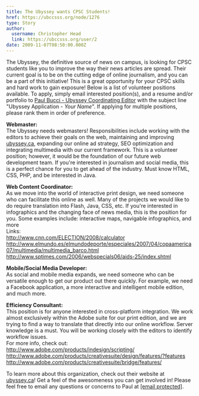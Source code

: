 ```yaml
---
title: The Ubyssey wants CPSC Students! 
href: https://ubccsss.org/node/1276
type: Story
author:
  username: Christopher Head
  link: https://ubccsss.org/user/2
date: 2009-11-07T08:50:00.000Z
---
```


<div class="field field-name-body field-type-text-with-summary field-label-hidden"><div class="field-items"><div class="field-item even"><p>The Ubyssey, the definitive source of news on campus, is looking for CPSC students like you to improve the way their news articles are spread. Their current goal is to be on the cutting edge of online journalism, and you can be a part of this initiative! This is a great opportunity for your CPSC skills and hard work to gain exposure! Below is a list of volunteer positions available. To apply, simply email interested position(s), and a resume and/or portfolio to <a href="/cdn-cgi/l/email-protection#74171b1b06101d1a15001d1a133401160d0707110d5a1715">Paul Bucci - Ubyssey Coordinating Editor</a> with the subject line &quot;Ubyssey Application - <i>Your Name</i>&quot;. If applying for multiple positions, please rank them in order of preference.</p>
<p><strong>Webmaster:</strong><br>
The Ubyssey needs webmasters! Responsibilities include working with the editors to achieve their goals on the web, maintaining and improving <a href="http://ubyssey.ca">ubyssey.ca</a>, expanding our online ad strategy, SEO optimization and integrating multimedia with our current framework. This is a volunteer position; however, it would be the foundation of our future web development team. If you&apos;re interested in journalism and social media, this is a perfect chance for you to get ahead of the industry. Must know HTML, CSS, PHP, and be interested in Java.</p>
<p><strong>Web Content Coordinator:</strong><br>
As we move into the world of interactive print design, we need someone who can facilitate this online as well. Many of the projects we would like to do require translation into Flash, Java, CSS, etc. If you&apos;re interested in infographics and the changing face of news media, this is the position for you. Some examples include: interactive maps, navigable infographics, and more<br>
Links:<br>
<a href="https://www.cnn.com/ELECTION/2008/calculator">http://www.cnn.com/ELECTION/2008/calculator</a><br>
<a href="http://www.elmundo.es/elmundodeporte/especiales/2007/04/copaamerica07/multimedia/multimedia_barco.html">http://www.elmundo.es/elmundodeporte/especiales/2007/04/copaamerica07/multimedia/multimedia_barco.html</a><br>
<a href="http://www.sptimes.com/2006/webspecials06/aids-25/index.shtml">http://www.sptimes.com/2006/webspecials06/aids-25/index.shtml</a></p>
<p><strong>Mobile/Social Media Developer:</strong><br>
As social and mobile media expands, we need someone who can be versatile enough to get our product out there quickly. For example, we need a Facebook application, a more interactive and intelligent mobile edition, and much more.</p>
<p><strong>Efficiency Consultant:</strong><br>
This position is for anyone interested in cross-platform integration. We work almost exclusively within the Adobe suite for our print edition, and we are trying to find a way to translate that directly into our online workflow. Server knowledge is a must. You will be working closely with the editors to identify workflow issues.<br>
For more info, check out:<br>
<a href="https://www.adobe.com/products/indesign/scripting/">http://www.adobe.com/products/indesign/scripting/</a><br>
<a href="https://www.adobe.com/products/creativesuite/design/features/?features">http://www.adobe.com/products/creativesuite/design/features/?features</a><br>
<a href="https://www.adobe.com/products/creativesuite/bridge/features/">http://www.adobe.com/products/creativesuite/bridge/features/</a></p>
<p>To learn more about this organization, check out their website at <a href="http://ubyssey.ca">ubyssey.ca</a>! Get a feel of the awesomeness you can get involved in! Please feel free to email any questions or concerns to Paul at <a href="/cdn-cgi/l/email-protection#3b585454495f52555a4f52555c7b4e594248485e4215585a"><span class="__cf_email__" data-cfemail="690a06061b0d0007081d00070e291c0b101a1a0c10470a08">[email&#xA0;protected]</span></a>.</p>
</div></div></div>    <footer>
          </footer>